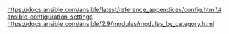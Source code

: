 https://docs.ansible.com/ansible/latest/reference_appendices/config.html\#ansible-configuration-settings
https://docs.ansible.com/ansible/2.9/modules/modules_by_category.html

